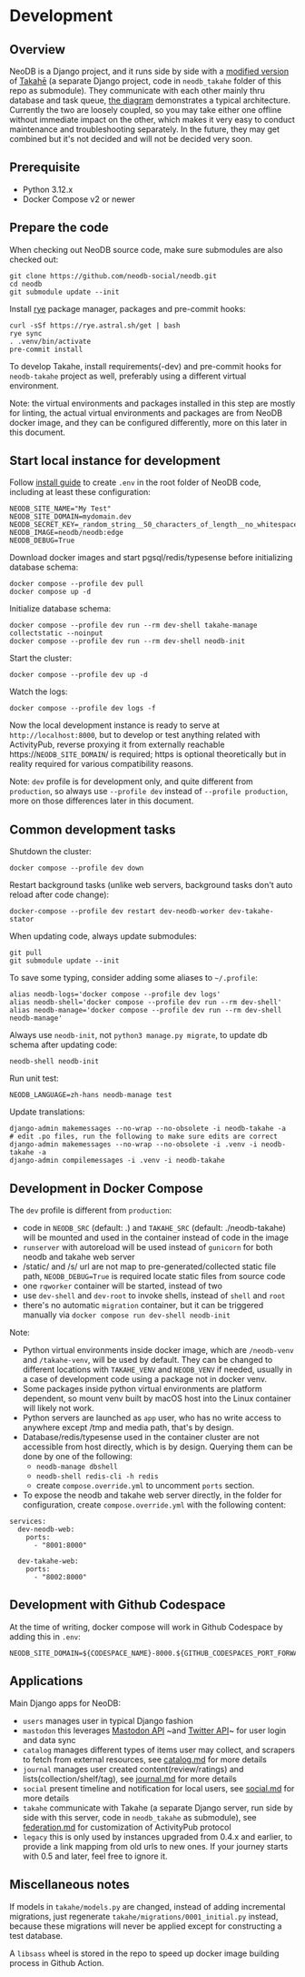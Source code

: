 Development
===========

Overview
--------
NeoDB is a Django project, and it runs side by side with a [modified version](https://github.com/neodb-social/neodb-takahe) of [Takahē](https://github.com/jointakahe/takahe) (a separate Django project, code in `neodb_takahe` folder of this repo as submodule). They communicate with each other mainly thru database and task queue, [the diagram](troubleshooting.md#containers) demonstrates a typical architecture. Currently the two are loosely coupled, so you may take either one offline without immediate impact on the other, which makes it very easy to conduct maintenance and troubleshooting separately. In the future, they may get combined but it's not decided and will not be decided very soon.


Prerequisite
------------
- Python 3.12.x
- Docker Compose v2 or newer


Prepare the code
----------------
When checking out NeoDB source code, make sure submodules are also checked out:
```
git clone https://github.com/neodb-social/neodb.git
cd neodb
git submodule update --init
```

Install [rye](http://rye.astral.sh) package manager, packages and pre-commit hooks:
```
curl -sSf https://rye.astral.sh/get | bash
rye sync
. .venv/bin/activate
pre-commit install
```

To develop Takahe, install requirements(-dev) and pre-commit hooks for `neodb-takahe` project as well, preferably using a different virtual environment.

Note: the virtual environments and packages installed in this step are mostly for linting, the actual virtual environments and packages are from NeoDB docker image, and they can be configured differently, more on this later in this document.


Start local instance for development
------------------------------------
Follow [install guide](install.md) to create `.env` in the root folder of NeoDB code, including at least these configuration:
```
NEODB_SITE_NAME="My Test"
NEODB_SITE_DOMAIN=mydomain.dev
NEODB_SECRET_KEY=_random_string__50_characters_of_length__no_whitespaces_
NEODB_IMAGE=neodb/neodb:edge
NEODB_DEBUG=True
```

Download docker images and start pgsql/redis/typesense before initializing database schema:
```
docker compose --profile dev pull
docker compose up -d
```

Initialize database schema:
```
docker compose --profile dev run --rm dev-shell takahe-manage collectstatic --noinput
docker compose --profile dev run --rm dev-shell neodb-init
```

Start the cluster:
```
docker compose --profile dev up -d
```

Watch the logs:
```
docker compose --profile dev logs -f
```

Now the local development instance is ready to serve at `http://localhost:8000`, but to develop or test anything related with ActivityPub, reverse proxying it from externally reachable https://`NEODB_SITE_DOMAIN`/ is required; https is optional theoretically but in reality required for various compatibility reasons.

Note: `dev` profile is for development only, and quite different from `production`, so always use `--profile dev` instead of `--profile production`, more on those differences later in this document.


Common development tasks
------------------------
Shutdown the cluster:
```
docker compose --profile dev down
```

Restart background tasks (unlike web servers, background tasks don't auto reload after code change):
```
docker-compose --profile dev restart dev-neodb-worker dev-takahe-stator
```

When updating code, always update submodules:
```
git pull
git submodule update --init
```

To save some typing, consider adding some aliases to `~/.profile`:
```
alias neodb-logs='docker compose --profile dev logs'
alias neodb-shell='docker compose --profile dev run --rm dev-shell'
alias neodb-manage='docker compose --profile dev run --rm dev-shell neodb-manage'
```

Always use `neodb-init`, not `python3 manage.py migrate`, to update db schema after updating code:
```
neodb-shell neodb-init
```

Run unit test:
```
NEODB_LANGUAGE=zh-hans neodb-manage test
```

Update translations:
```
django-admin makemessages --no-wrap --no-obsolete -i neodb-takahe -a
# edit .po files, run the following to make sure edits are correct
django-admin makemessages --no-wrap --no-obsolete -i .venv -i neodb-takahe -a
django-admin compilemessages -i .venv -i neodb-takahe
```

Development in Docker Compose
-----------------------------
The `dev` profile is different from `production`:
- code in `NEODB_SRC` (default: .) and `TAKAHE_SRC` (default: ./neodb-takahe) will be mounted and used in the container instead of code in the image
- `runserver` with autoreload will be used instead of `gunicorn` for both neodb and takahe web server
- /static/ and /s/ url are not map to pre-generated/collected static file path,  `NEODB_DEBUG=True` is required locate static files from source code
- one `rqworker` container will be started, instead of two
- use `dev-shell` and `dev-root` to invoke shells, instead of `shell` and `root`
- there's no automatic `migration` container, but it can be triggered manually via `docker compose run dev-shell neodb-init`

Note:
- Python virtual environments inside docker image, which are `/neodb-venv` and `/takahe-venv`, will be used by default. They can be changed to different locations with `TAKAHE_VENV` and `NEODB_VENV` if needed, usually in a case of development code using a package not in docker venv.
- Some packages inside python virtual environments are platform dependent, so mount venv built by macOS host into the Linux container will likely not work.
- Python servers are launched as `app` user, who has no write access to anywhere except /tmp and media path, that's by design.
- Database/redis/typesense used in the container cluster are not accessible from host directly, which is by design. Querying them can be done by one of the following:
  - `neodb-manage dbshell`
  - `neodb-shell redis-cli -h redis`
  - create `compose.override.yml` to uncomment `ports` section.
- To expose the neodb and takahe web server directly, in the folder for configuration, create `compose.override.yml` with the following content:

```
services:
  dev-neodb-web:
    ports:
      - "8001:8000"

  dev-takahe-web:
    ports:
      - "8002:8000"
```


Development with Github Codespace
---------------------------------
At the time of writing, docker compose will work in Github Codespace by adding this in `.env`:

```
NEODB_SITE_DOMAIN=${CODESPACE_NAME}-8000.${GITHUB_CODESPACES_PORT_FORWARDING_DOMAIN}
```


Applications
------------
Main Django apps for NeoDB:
 - `users` manages user in typical Django fashion
 - `mastodon` this leverages [Mastodon API](https://docs.joinmastodon.org/client/intro/) ~and [Twitter API](https://developer.twitter.com/en/docs/twitter-api)~ for user login and data sync
 - `catalog` manages different types of items user may collect, and scrapers to fetch from external resources, see [catalog.md](internals/catalog.md) for more details
 - `journal` manages user created content(review/ratings) and lists(collection/shelf/tag), see [journal.md](internals/journal.md) for more details
 - `social` present timeline and notification for local users, see [social.md](internals/social.md) for more details
 - `takahe` communicate with Takahe (a separate Django server, run side by side with this server, code in `neodb_takahe` as submodule), see [federation.md](internals/federation.md) for customization of ActivityPub protocol
 - `legacy` this is only used by instances upgraded from 0.4.x and earlier, to provide a link mapping from old urls to new ones. If your journey starts with 0.5 and later, feel free to ignore it.


Miscellaneous notes
-------------------
If models in `takahe/models.py` are changed, instead of adding incremental migrations, just regenerate `takahe/migrations/0001_initial.py` instead, because these migrations will never be applied except for constructing a test database.

A `libsass` wheel is stored in the repo to speed up docker image building process in Github Action.
